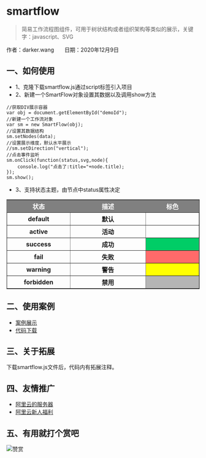 # smartflow

> 简易工作流程图组件，可用于树状结构或者组织架构等类似的展示，关键字：javascript、SVG

作者：darker.wang&nbsp;&nbsp;&nbsp;&nbsp;&nbsp;&nbsp;
日期：2020年12月9日

## 一、如何使用
- 1、克隆下载smartflow.js通过script标签引入项目
- 2、新建一个SmartFlow对象设置其数据以及调用show方法
```
//获取DIV展示容器
var obj = document.getElementById("demoId");
//新建一个工作流对象
var sm = new SmartFlow(obj);
//设置其数据结构
sm.setNodes(data);
//设置展示维度，默认水平展示
//sm.setDirection("vertical");
//点击事件监听
sm.onClick(function(status,svg,node){
	console.log("点击了:title="+node.title);
});
sm.show();
```
- 3、支持状态主题，由节点中status属性决定
<table border="solid 1px #E8E8E8" width="100%">
	<thead style='background:gray;color:white;font-size:16'>
		<tr>
			<th width="200px">状态</th>
			<th width="300px">描述</th>
			<th width="200px">标色</th>
		</tr>
	</thead>
	<tbody>
		<tr>
			<th>default</th>
			<th>默认</th>
			<th background:#E8E8E8>&nbsp;</th>
		</tr>
		<tr>
			<th>active</th>
			<th>活动</th>
			<th background:#1E90FF>&nbsp;</th>
		</tr>
		<tr>
			<th>success</th>
			<th>成功</th>
			<th style='background:#00CD66'>&nbsp;</th>
		</tr>
		<tr>
			<th>fail</th>
			<th>失败</th>
			<th style='background:#FF6A6A'>&nbsp;</th>
		</tr>
		<tr>
			<th>warning</th>
			<th>警告</th>
			<th style='background:#FFFF00'>&nbsp;</th>
		</tr>
		<tr>
			<th>forbidden</th>
			<th>禁用</th>
			<th style='background:#B5B5B5'>&nbsp;</th>
		</tr>
	</tbody>
</table>

## 二、使用案例
- [案例展示](https://www.motry.net/smartflow)
- [代码下载](https://github.com/godbirds/smartflow.git)

## 三、关于拓展
下载smartflow.js文件后，代码内有拓展注释。

## 四、友情推广
- [阿里云的服务器](https://www.aliyun.com/minisite/goods?taskCode=pintuan20201212&recordId=298718&userCode=b2yi9nin)
- [阿里云新人福利](https://www.aliyun.com/1111/new?userCode=b2yi9nin)

## 五、有用就打个赏吧
![赞赏](https://upload-images.jianshu.io/upload_images/9599406-dbbf508da73177b3.jpg?imageMogr2/auto-orient/strip%7CimageView2/2/w/1240)
